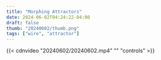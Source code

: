 ```yaml
---
title: "Morphing Attractors"
date: 2024-06-02T04:24:22-04:00
draft: false
thumb: "20240602/thumb.png"
tags: ["wire", "attractor"]
---
```


{{< cdnvideo "20240602/20240602.mp4" "" "controls" >}}
